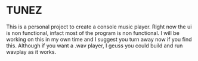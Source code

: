 # TUNEZ
This is a personal project to create a console music player.
Right now the ui is non functional, infact most of the program is non functional.
I will be working on this in my own time and I suggest you turn away now if you find this.
Although if you want a .wav player, I geuss you could build and run wavplay as it works.
